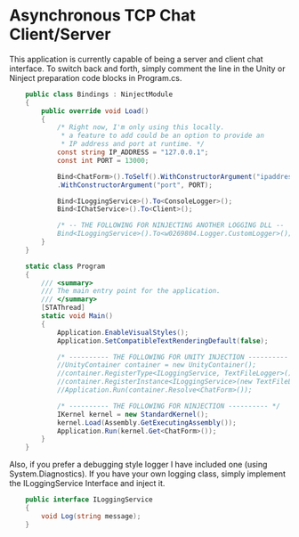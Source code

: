 # Asynchronous TCP Chat Client/Server

This application is currently capable of being a server and client chat interface. To switch back and forth, simply comment the line in the Unity or Ninject preparation code blocks in Program.cs. 
```cs
    public class Bindings : NinjectModule
    {
        public override void Load()
        {
            /* Right now, I'm only using this locally.
             * a feature to add could be an option to provide an 
             * IP address and port at runtime. */
            const string IP_ADDRESS = "127.0.0.1";
            const int PORT = 13000;

            Bind<ChatForm>().ToSelf().WithConstructorArgument("ipaddress", IP_ADDRESS)
            .WithConstructorArgument("port", PORT);

            Bind<ILoggingService>().To<ConsoleLogger>();
            Bind<IChatService>().To<Client>();

            /* -- THE FOLLOWING FOR NINJECTING ANOTHER LOGGING DLL -- 
            Bind<ILoggingService>().To<w0269804.Logger.CustomLogger>(); */
        }
    }

    static class Program
    {
        /// <summary>
        /// The main entry point for the application.
        /// </summary>
        [STAThread]
        static void Main()
        {
            Application.EnableVisualStyles();
            Application.SetCompatibleTextRenderingDefault(false);

            /* ---------- THE FOLLOWING FOR UNITY INJECTION ---------- */
            //UnityContainer container = new UnityContainer();
            //container.RegisterType<ILoggingService, TextFileLogger>();
            //container.RegisterInstance<ILoggingService>(new TextFileLogger());         
            //Application.Run(container.Resolve<ChatForm>());

            /* ---------- THE FOLLOWING FOR NINJECTION ---------- */
            IKernel kernel = new StandardKernel();
            kernel.Load(Assembly.GetExecutingAssembly());
            Application.Run(kernel.Get<ChatForm>());
        }
    }
```
Also, if you prefer a debugging style logger I have included one (using System.Diagnostics). If you have your own logging class, simply implement the ILoggingService Interface and inject it. 
 
```cs
    public interface ILoggingService
    {
        void Log(string message);
    }
```

